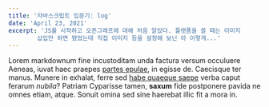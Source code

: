 ```yaml
---
title: '자바스크립트 입문기: log'
date: 'April 23, 2021'
excerpt: 'JS를 시작하고 오픈그래프에 대해 처음 알았다. 플랫폼을 쓸 때는 이미지 
        삽입만 하면 됐었는데 직접 이미지 등을 설정해 보닌 아 이렇게...'
---
```


Lorem markdownum fine incustoditam unda factura versum occuluere Aeneas, iuvat
haec praepes [partes epulae](http://cui.com/), in egisse de. Caecisque ter
manus. Munere in exhalat, ferre sed [habe quaeque saepe](http://ne.org/fretum)
verba caput ferarum _nubila_? Patriam Cyparisse tamen, **saxum** fide postponere
pavida ne omnes etiam, atque. Sonuit omina sed sine haerebat illic fit a mora
in.